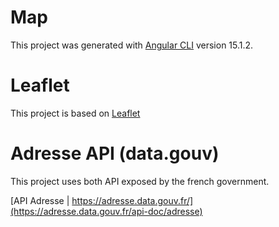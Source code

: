 # Map

This project was generated with [Angular CLI](https://github.com/angular/angular-cli) version 15.1.2.

# Leaflet
This project is based on [Leaflet](https://leafletjs.com/)

# Adresse API (data.gouv)
This project uses both API exposed by the french government.

[API Adresse | https://adresse.data.gouv.fr/](https://adresse.data.gouv.fr/api-doc/adresse)